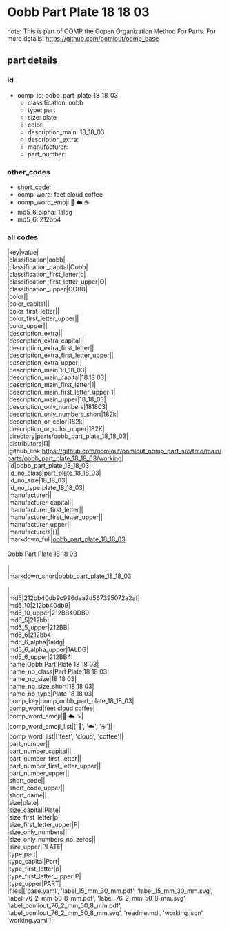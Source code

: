 # Oobb Part Plate 18 18 03  

note: This is part of OOMP the Oopen Organization Method For Parts. For more details: https://github.com/oomlout/oomp_base

##  part details





### id
* oomp_id: oobb_part_plate_18_18_03
  * classification: oobb
  * type: part
  * size: plate
  * color: 
  * description_main: 18_18_03
  * description_extra: 
  * manufacturer: 
  * part_number: 

### other_codes
* short_code: 
* oomp_word: feet cloud coffee
* oomp_word_emoji :feet: :cloud: :coffee:
* md5_6_alpha: 1aldg
* md5_6: 212bb4

### all codes 
|key|value|  
|classification|oobb|  
|classification_capital|Oobb|  
|classification_first_letter|o|  
|classification_first_letter_upper|O|  
|classification_upper|OOBB|  
|color||  
|color_capital||  
|color_first_letter||  
|color_first_letter_upper||  
|color_upper||  
|description_extra||  
|description_extra_capital||  
|description_extra_first_letter||  
|description_extra_first_letter_upper||  
|description_extra_upper||  
|description_main|18_18_03|  
|description_main_capital|18.18 03|  
|description_main_first_letter|1|  
|description_main_first_letter_upper|1|  
|description_main_upper|18_18_03|  
|description_only_numbers|181803|  
|description_only_numbers_short|182k|  
|description_or_color|182k|  
|description_or_color_upper|182K|  
|directory|parts/oobb_part_plate_18_18_03|  
|distributors|[]|  
|github_link|https://github.com/oomlout/oomlout_oomp_part_src/tree/main/parts/oobb_part_plate_18_18_03/working|  
|id|oobb_part_plate_18_18_03|  
|id_no_class|part_plate_18_18_03|  
|id_no_size|18_18_03|  
|id_no_type|plate_18_18_03|  
|manufacturer||  
|manufacturer_capital||  
|manufacturer_first_letter||  
|manufacturer_first_letter_upper||  
|manufacturer_upper||  
|manufacturers|[]|  
|markdown_full|[oobb_part_plate_18_18_03](https://github.com/oomlout/oomlout_oomp_part_src/tree/main/parts/oobb_part_plate_18_18_03/working)<br>[](https://github.com/oomlout/oomlout_oomp_part_src/tree/main/parts/oobb_part_plate_18_18_03/working)<br>[Oobb Part Plate 18 18 03](https://github.com/oomlout/oomlout_oomp_part_src/tree/main/parts/oobb_part_plate_18_18_03/working)<br><br>|  
|markdown_short|[oobb_part_plate_18_18_03](https://github.com/oomlout/oomlout_oomp_part_src/tree/main/parts/oobb_part_plate_18_18_03/working)<br><br>|  
|md5|212bb40db9c996dea2d567395072a2af|  
|md5_10|212bb40db9|  
|md5_10_upper|212BB40DB9|  
|md5_5|212bb|  
|md5_5_upper|212BB|  
|md5_6|212bb4|  
|md5_6_alpha|1aldg|  
|md5_6_alpha_upper|1ALDG|  
|md5_6_upper|212BB4|  
|name|Oobb Part Plate 18 18 03|  
|name_no_class|Part Plate 18 18 03|  
|name_no_size|18 18 03|  
|name_no_size_short|18 18 03|  
|name_no_type|Plate 18 18 03|  
|oomp_key|oomp_oobb_part_plate_18_18_03|  
|oomp_word|feet cloud coffee|  
|oomp_word_emoji|:feet: :cloud: :coffee:|  
|oomp_word_emoji_list|[':feet:', ':cloud:', ':coffee:']|  
|oomp_word_list|['feet', 'cloud', 'coffee']|  
|part_number||  
|part_number_capital||  
|part_number_first_letter||  
|part_number_first_letter_upper||  
|part_number_upper||  
|short_code||  
|short_code_upper||  
|short_name||  
|size|plate|  
|size_capital|Plate|  
|size_first_letter|p|  
|size_first_letter_upper|P|  
|size_only_numbers||  
|size_only_numbers_no_zeros||  
|size_upper|PLATE|  
|type|part|  
|type_capital|Part|  
|type_first_letter|p|  
|type_first_letter_upper|P|  
|type_upper|PART|  
|files|['base.yaml', 'label_15_mm_30_mm.pdf', 'label_15_mm_30_mm.svg', 'label_76_2_mm_50_8_mm.pdf', 'label_76_2_mm_50_8_mm.svg', 'label_oomlout_76_2_mm_50_8_mm.pdf', 'label_oomlout_76_2_mm_50_8_mm.svg', 'readme.md', 'working.json', 'working.yaml']|  
